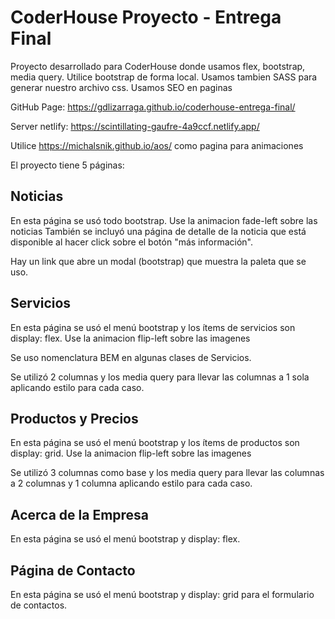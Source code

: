 # CoderHouse Proyecto - Entrega Final

Proyecto desarrollado para CoderHouse donde usamos flex, bootstrap, media query.
Utilice bootstrap de forma local.
Usamos tambien SASS para generar nuestro archivo css.
Usamos SEO en paginas

GitHub Page: https://gdlizarraga.github.io/coderhouse-entrega-final/

Server netlify: https://scintillating-gaufre-4a9ccf.netlify.app/

Utilice https://michalsnik.github.io/aos/ como pagina para animaciones

El proyecto tiene 5 páginas:

## Noticias

En esta página se usó todo bootstrap.
Use la animacion fade-left sobre las noticias
También se incluyó una página de detalle de la noticia que está disponible al hacer click sobre el botón "más información".

Hay un link que abre un modal (bootstrap) que muestra la paleta que se uso.

## Servicios

En esta página se usó el menú bootstrap y los ítems de servicios son display: flex.
Use la animacion flip-left sobre las imagenes

Se uso nomenclatura BEM en algunas clases de Servicios.

Se utilizó 2 columnas y los media query para llevar las columnas a 1 sola aplicando estilo para cada caso.

## Productos y Precios

En esta página se usó el menú bootstrap y los ítems de productos son display: grid.
Use la animacion flip-left sobre las imagenes

Se utilizó 3 columnas como base y los media query para llevar las columnas a 2 columnas y 1 columna aplicando estilo para cada caso.

## Acerca de la Empresa

En esta página se usó el menú bootstrap y display: flex.

## Página de Contacto

En esta página se usó el menú bootstrap y display: grid para el formulario de contactos.
